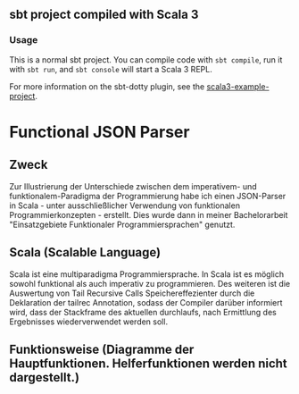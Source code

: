 ## sbt project compiled with Scala 3

### Usage

This is a normal sbt project. You can compile code with `sbt compile`, run it with `sbt run`, and `sbt console` will start a Scala 3 REPL.

For more information on the sbt-dotty plugin, see the
[scala3-example-project](https://github.com/scala/scala3-example-project/blob/main/README.md).

# Functional JSON Parser
## Zweck
Zur Illustrierung der Unterschiede zwischen dem imperativem- und funktionalem-Paradigma der Programmierung habe ich einen JSON-Parser in Scala - unter ausschließlicher Verwendung von funktionalen Programmierkonzepten - erstellt. Dies wurde dann in meiner Bachelorarbeit "Einsatzgebiete Funktionaler Programmiersprachen" genutzt. 

## Scala (Scalable Language)
Scala ist eine multiparadigma Programmiersprache. In Scala ist es möglich sowohl funktional als auch imperativ zu programmieren. Des weiteren ist die Auswertung von Tail Recursive Calls Speichereffezienter durch die Deklaration der tailrec Annotation, sodass der Compiler darüber informiert wird, dass der Stackframe des aktuellen durchlaufs, nach Ermittlung des Ergebnisses wiederverwendet werden soll. 

## Funktionsweise (Diagramme der Hauptfunktionen. Helferfunktionen werden nicht dargestellt.)
